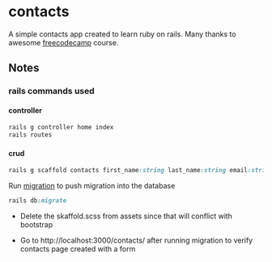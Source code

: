 # contacts

A simple contacts app created to learn ruby on rails. Many thanks to awesome [freecodecamp](https://www.freecodecamp.org/news/learn-ruby-on-rails-video-course/) course.

## Notes

### rails commands used

#### controller

```ruby
rails g controller home index
rails routes
```

#### crud

```ruby
rails g scaffold contacts first_name:string last_name:string email:string phone:string
```

Run [migration](https://guides.rubyonrails.org/v3.2/migrations.html) to push migration into the database

```ruby
rails db:migrate
```

* Delete the skaffold.scss from assets since that will conflict with bootstrap

* Go to http://localhost:3000/contacts/ after running migration to verify contacts page created with a form

